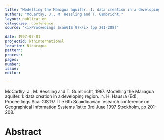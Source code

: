 ```yaml
---
title: "Modelling the Managua aquifer. 1: data creation in a developing region."
authors: "McCarthy, J., M. Hessling and T. Gumbricht,"
layout: publication
categories: conference
source: '<i>Proceedings ScanGIS´97</i> (pp 201-208)'

date: 1997-07-01
projectid: kthinternational
location: Nicaragua
pattern:
process:
pages:
number:
issue:
editor:

---
```


McCarthy, J., M. Hessling and T. Gumbricht, 1997. Modelling the Managua aquifer. 1: data creation in a developing region. In. H. Hauska (Ed), Proceedings ScanGIS´97 The 6th Scandinavian research conference on Geographical Information Systems 1st to 3rd June 1997 Stockholm, pp 201-208.

<h1 class='foot-description'>Abstract</h1>
